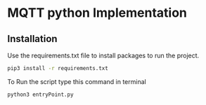 # MQTT python Implementation

## Installation
Use the requirements.txt file to install packages to run the project.

```bash
pip3 install -r requirements.txt
```
To Run the script type this command in terminal
```bash
python3 entryPoint.py
```

